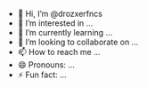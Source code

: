 - 👋 Hi, I’m @drozxerfncs
- 👀 I’m interested in ...
- 🌱 I’m currently learning ...
- 💞️ I’m looking to collaborate on ...
- 📫 How to reach me ...
- 😄 Pronouns: ...
- ⚡ Fun fact: ...

<!---
drozxerfncs/drozxerfncs is a ✨ special ✨ repository because its `README.md` (this file) appears on your GitHub profile.
You can click the Preview link to take a look at your changes.
--->
